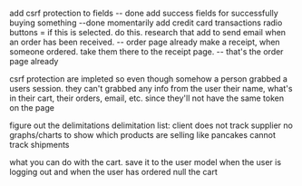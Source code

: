 add csrf protection to fields -- done
add success fields for successfully buying something --done
momentarily add credit card transactions
radio buttons = if this is selected. do this. research that
add to send email when an order has been received. -- order page already
make a receipt, when someone ordered. take them there to the receipt page. -- that's the order page already


csrf protection are impleted so even though somehow a person grabbed a users session.
they can't grabbed any info from the user their name, what's in their cart, their orders, email, etc. since they'll not have the same token on the page

figure out the delimitations
delimitation list:
client does not track supplier
no graphs/charts to show which products are selling like pancakes
cannot track shipments



what you can do with the cart.
save it to the user model  when the user is logging out and when the user has ordered null the cart
